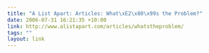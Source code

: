 ```yaml
---
title: "A List Apart: Articles: What\xE2\x80\x99s the Problem?"
date: 2006-07-31 16:21:35 +10:00
link: http://www.alistapart.com/articles/whatstheproblem/
tags: ""
layout: link
---
```

